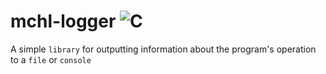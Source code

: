 # mchl-logger ![C](https://img.shields.io/badge/c-%2300599C.svg?style=for-the-badge&logo=c&logoColor=white)
A simple `library` for outputting information about the program's operation to a `file` or `console`
